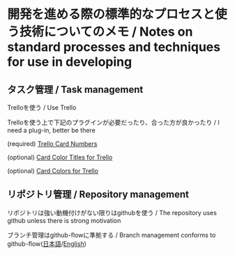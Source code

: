 # 開発を進める際の標準的なプロセスと使う技術についてのメモ / Notes on standard processes and techniques for use in developing

## タスク管理 / Task management

Trelloを使う / Use Trello

Trelloを使う上で下記のプラグインが必要だったり、合った方が良かったり / I need a plug-in, better be there

(required) [Trello Card Numbers](https://chrome.google.com/webstore/detail/trello-card-numbers/kadpkdielickimifpinkknemjdipghaf)

(optional) [Card Color Titles for Trello](https://chrome.google.com/webstore/detail/card-color-titles-for-tre/hpmobkglehhleflhaefmfajhbdnjmgim)

(optional) [Card Colors for Trello](https://chrome.google.com/webstore/detail/card-colors-for-trello/nodlpencjjlohojddhflnahnfpfanbjm)

## リポジトリ管理 / Repository management

リポジトリは強い動機付けがない限りはgithubを使う / The repository uses github unless there is strong motivation

ブランチ管理はgithub-flowに準拠する / Branch management conforms to github-flow([日本語](https://gist.github.com/Gab-km/3705015)/[English](http://scottchacon.com/2011/08/31/github-flow.html))

